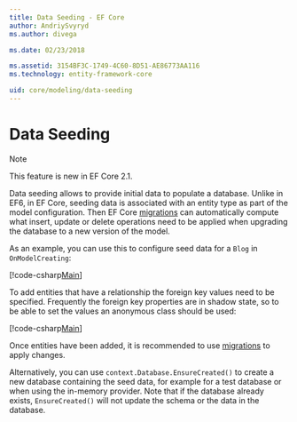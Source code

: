 ```yaml
---
title: Data Seeding - EF Core
author: AndriySvyryd
ms.author: divega

ms.date: 02/23/2018

ms.assetid: 3154BF3C-1749-4C60-8D51-AE86773AA116
ms.technology: entity-framework-core

uid: core/modeling/data-seeding
---
```

# Data Seeding

> [!NOTE]  
> This feature is new in EF Core 2.1.

Data seeding allows to provide initial data to populate a database. Unlike in EF6, in EF Core, seeding data is associated with an entity type as part of the model configuration. Then EF Core [migrations](xref:core/managing-schemas/migrations/index) can automatically compute what insert, update or delete operations need to be applied when upgrading the database to a new version of the model.

As an example, you can use this to configure seed data for a `Blog` in `OnModelCreating`:

[!code-csharp[Main](../../../samples/core/DataSeeding/DataSeedingContext.cs?name=BlogSeed)]

To add entities that have a relationship the foreign key values need to be specified. Frequently the foreign key properties are in shadow state, so to be able to set the values an anonymous class should be used:

[!code-csharp[Main](../../../samples/core/DataSeeding/DataSeedingContext.cs?name=PostSeed)]

Once entities have been added, it is recommended to use [migrations](xref:core/managing-schemas/migrations/index) to apply changes. 

Alternatively, you can use `context.Database.EnsureCreated()` to create a new database containing the seed data, for example for a test database or when using the in-memory provider. Note that if the database already exists, `EnsureCreated()` will not update the schema or the data in the database.
